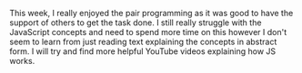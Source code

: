This week, I really enjoyed the pair programming as it was good to have the support of others to get the task done. I still really struggle with the JavaScript concepts and need to spend more time on this however I don't seem to learn from just reading text explaining the concepts in abstract form. I will try and find more helpful YouTube videos explaining how JS works. 
